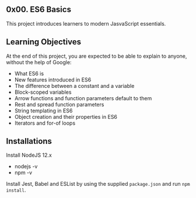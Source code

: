 ## 0x00. ES6 Basics

This project introduces learners to modern JasvaScript essentials.

## Learning Objectives

At the end of this project, you are expected to be able to explain to anyone, without the help of Google:

- What ES6 is
- New features introduced in ES6
- The difference between a constant and a variable
- Block-scoped variables
- Arrow functions and function parameters default to them
- Rest and spread function parameters
- String templating in ES6
- Object creation and their properties in ES6
- Iterators and for-of loops

## Installations
Install NodeJS 12.x
- nodejs -v
- npm -v

Install Jest, Babel and ESList by using the supplied `package.json` and run `npm install`.
